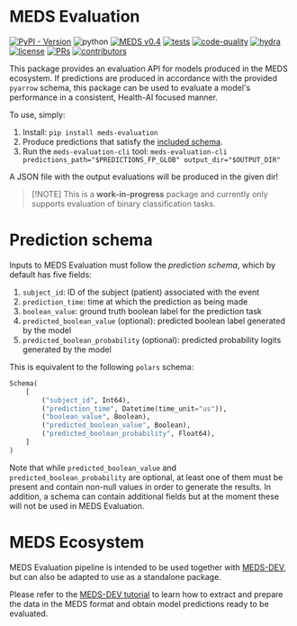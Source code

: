 # MEDS Evaluation

[![PyPI - Version](https://img.shields.io/pypi/v/meds-evaluation)](https://pypi.org/project/meds-evaluation/)
![python](https://img.shields.io/badge/-Python_3.11-blue?logo=python&logoColor=white)
[![MEDS v0.4](https://img.shields.io/badge/MEDS-0.4-blue)](https://medical-event-data-standard.github.io/)
[![tests](https://github.com/kamilest/meds-evaluation/actions/workflows/tests.yaml/badge.svg)](https://github.com/kamilest/meds-evaluation/actions/workflows/tests.yml)
[![code-quality](https://github.com/kamilest/meds-evaluation/actions/workflows/code-quality-main.yaml/badge.svg)](https://github.com/kamilest/meds-evaluation/actions/workflows/code-quality-main.yaml)
[![hydra](https://img.shields.io/badge/Config-Hydra_1.3-89b8cd)](https://hydra.cc/)
[![license](https://img.shields.io/badge/License-MIT-green.svg?labelColor=gray)](https://github.com/kamilest/meds-evaluation#license)
[![PRs](https://img.shields.io/badge/PRs-welcome-brightgreen.svg)](https://github.com/kamilest/meds-evaluation/pulls)
[![contributors](https://img.shields.io/github/contributors/kamilest/meds-evaluation.svg)](https://github.com/kamilest/meds-evaluation/graphs/contributors)

This package provides an evaluation API for models produced in the MEDS ecosystem. If predictions are produced
in accordance with the provided `pyarrow` schema, this package can be used to evaluate a model's performance
in a consistent, Health-AI focused manner.

To use, simply:

1. Install: `pip install meds-evaluation`
2. Produce predictions that satisfy the [included schema](https://github.com/kamilest/meds-evaluation/blob/main/src/meds_evaluation/schema.py).
3. Run the `meds-evaluation-cli` tool: `meds-evaluation-cli predictions_path="$PREDICTIONS_FP_GLOB" output_dir="$OUTPUT_DIR"`

A JSON file with the output evaluations will be produced in the given dir!

> \[!NOTE\]
> This is a **work-in-progress** package and currently only supports evaluation of binary classification
> tasks.

# Prediction schema

Inputs to MEDS Evaluation must follow the *prediction schema*, which by default has five fields:

1. `subject_id`: ID of the subject (patient) associated with the event
2. `prediction_time`: time at which the prediction as being made
3. `boolean_value`: ground truth boolean label for the prediction task
4. `predicted_boolean_value` (optional): predicted boolean label generated by the model
5. `predicted_boolean_probability` (optional): predicted probability logits generated by the model

This is equivalent to the following `polars` schema:

```python
Schema(
    [
        ("subject_id", Int64),
        ("prediction_time", Datetime(time_unit="us")),
        ("boolean_value", Boolean),
        ("predicted_boolean_value", Boolean),
        ("predicted_boolean_probability", Float64),
    ]
)
```

Note that while `predicted_boolean_value` and `predicted_boolean_probability` are optional, at least one of
them must be present and contain non-null values in order to generate the results. In addition, a schema can
contain additional fields but at the moment these will not be used in MEDS Evaluation.

# MEDS Ecosystem

MEDS Evaluation pipeline is intended to be used together with
[MEDS-DEV](https://github.com/mmcdermott/MEDS-DEV/), but can also be adapted to use as a standalone package.

Please refer to the
[MEDS-DEV tutorial](https://github.com/mmcdermott/MEDS-DEV?tab=readme-ov-file#example-workflow) to learn how
to extract and prepare the data in the MEDS format and obtain model predictions ready to be evaluated.
